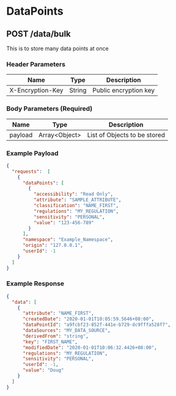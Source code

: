# DataPoints

## POST /data/bulk
This is to store many data points at once

### Header Parameters
|Name            |Type                           |Description                  |
|----------------|-------------------------------|-----------------------------|
|X-Encryption-Key|String                         |Public encryption key        |


### Body Parameters (Required)
|Name            |Type                           |Description                  |
|----------------|-------------------------------|-----------------------------|
|payload         |Array\<Object>                 |List of Objects to be stored |


### Example Payload
```json
{
  "requests":  [
    {
      "dataPoints": [
        {
          "accessibility": "Read Only",                            
          "attribute": "SAMPLE_ATTRIBUTE",
          "classification": "NAME_FIRST",
          "regulations": "MY_REGULATION",
          "sensitivity": "PERSONAL",
          "value": "123-456-789"
        }
      ],
      "namespace": "Example_Namespace",
      "origin": "127.0.0.1",
      "userId": -1
    }
  ]
}
```

### Example Response
```json
{ 
  "data": [
    {
      "attribute": "NAME_FIRST",
      "createdDate": "2020-01-01T10:05:59.5646+08:00",
      "dataPointId": "a9fcbf23-852f-441e-b729-dc9fffa528f7",
      "dataSources": "MY_DATA_SOURCE",
      "derivedFrom": "string",
      "key": "FIRST_NAME",
      "modifiedDate": "2020-01-01T10:06:32.4426+08:00",           
      "regulations": "MY_REGULATION",
      "sensitivity": "PERSONAL",
      "userId": -1,
      "value": "Doug"
    }
  ]
}
```

